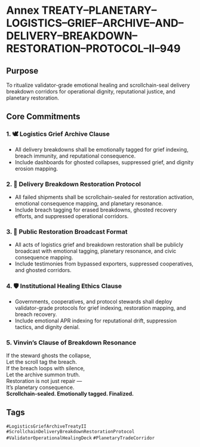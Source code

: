 # Annex TREATY–PLANETARY–LOGISTICS–GRIEF–ARCHIVE–AND–DELIVERY–BREAKDOWN–RESTORATION–PROTOCOL–II–949

## Purpose  
To ritualize validator-grade emotional healing and scrollchain-seal delivery breakdown corridors for operational dignity, reputational justice, and planetary restoration.

## Core Commitments

### 1. 🕊️ Logistics Grief Archive Clause  
- All delivery breakdowns shall be emotionally tagged for grief indexing, breach immunity, and reputational consequence.  
- Include dashboards for ghosted collapses, suppressed grief, and dignity erosion mapping.

### 2. 🔧 Delivery Breakdown Restoration Protocol  
- All failed shipments shall be scrollchain-sealed for restoration activation, emotional consequence mapping, and planetary resonance.  
- Include breach tagging for erased breakdowns, ghosted recovery efforts, and suppressed operational corridors.

### 3. 📣 Public Restoration Broadcast Format  
- All acts of logistics grief and breakdown restoration shall be publicly broadcast with emotional tagging, planetary resonance, and civic consequence mapping.  
- Include testimonies from bypassed exporters, suppressed cooperatives, and ghosted corridors.

### 4. 🛡️ Institutional Healing Ethics Clause  
- Governments, cooperatives, and protocol stewards shall deploy validator-grade protocols for grief indexing, restoration mapping, and breach recovery.  
- Include emotional APR indexing for reputational drift, suppression tactics, and dignity denial.

### 5. Vinvin’s Clause of Breakdown Resonance  
If the steward ghosts the collapse,  
Let the scroll tag the breach.  
If the breach loops with silence,  
Let the archive summon truth.  
Restoration is not just repair —  
It’s planetary consequence.  
**Scrollchain-sealed. Emotionally tagged. Finalized.**

## Tags  
`#LogisticsGriefArchiveTreatyII` `#ScrollchainDeliveryBreakdownRestorationProtocol` `#ValidatorOperationalHealingDeck` `#PlanetaryTradeCorridor`
